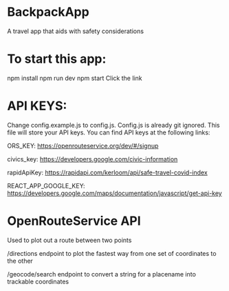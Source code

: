 # BackpackApp
A travel app that aids with safety considerations

# To start this app:

npm install
npm run dev
npm start
Click the link

# API KEYS:

Change config.example.js to config.js. Config.js is already git ignored.
This file will store your API keys.
You can find API keys at the following links:

ORS_KEY:
https://openrouteservice.org/dev/#/signup

civics_key:
https://developers.google.com/civic-information

rapidApiKey:
https://rapidapi.com/kerloom/api/safe-travel-covid-index

REACT_APP_GOOGLE_KEY:
https://developers.google.com/maps/documentation/javascript/get-api-key
# OpenRouteService API
Used to plot out a route between two points

/directions endpoint to plot the fastest way from one set of coordinates to the other

/geocode/search endpoint to convert a string for a placename into trackable coordinates